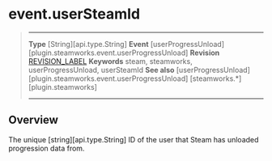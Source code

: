# event.userSteamId

> --------------------- ------------------------------------------------------------------------------------------
> __Type__              [String][api.type.String]
> __Event__             [userProgressUnload][plugin.steamworks.event.userProgressUnload]
> __Revision__          [REVISION_LABEL](REVISION_URL)
> __Keywords__          steam, steamworks, userProgressUnload, userSteamId
> __See also__          [userProgressUnload][plugin.steamworks.event.userProgressUnload]
>                       [steamworks.*][plugin.steamworks]
> --------------------- ------------------------------------------------------------------------------------------

## Overview

The unique [string][api.type.String] ID of the user that Steam has unloaded progression data from.
